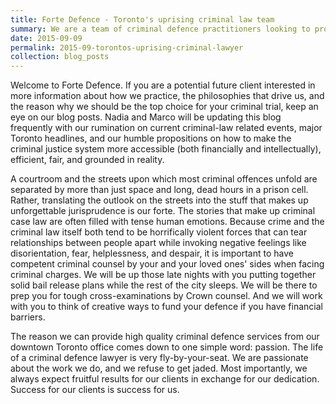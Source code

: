 ```yaml
---
title: Forte Defence - Toronto's uprising criminal law team
summary: We are a team of criminal defence practitioners looking to provide a refreshing alternative the practice of defending accused persons before the courts.
date: 2015-09-09
permalink: 2015-09-torontos-uprising-criminal-lawyer
collection: blog_posts
---
```


Welcome to Forte Defence. If you are a potential future client
interested in more information about how we practice, the philosophies
that drive us, and the reason why we should be the top choice for your
criminal trial, keep an eye on our blog posts. Nadia and Marco will be
updating this blog frequently with our rumination on current
criminal-law related events, major Toronto headlines, and our humble
propositions on how to make the criminal justice system more accessible
(both financially and intellectually), efficient, fair, and grounded in
reality.

A courtroom and the streets upon which most criminal offences unfold are
separated by more than just space and long, dead hours in a prison cell.
Rather, translating the outlook on the streets into the stuff that makes
up unforgettable jurisprudence is our forte. The stories that make up
criminal case law are often filled with tense human emotions. Because
crime and the criminal law itself both tend to be horrifically violent
forces that can tear relationships between people apart while invoking
negative feelings like disorientation, fear, helplessness, and despair,
it is important to have competent criminal counsel by your and your
loved ones' sides when facing criminal charges. We will be up those late
nights with you putting together solid bail release plans while the rest
of the city sleeps. We will be there to prep you for tough
cross-examinations by Crown counsel. And we will work with you to think
of creative ways to fund your defence if you have financial barriers.

The reason we can provide high quality criminal defence services from
our downtown Toronto office comes down to one simple word: passion. The
life of a criminal defence lawyer is very fly-by-your-seat. We are
passionate about the work we do, and we refuse to get jaded. Most
importantly, we always expect fruitful results for our clients in
exchange for our dedication. Success for our clients is success for us.
